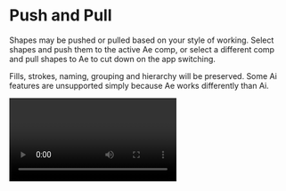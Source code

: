 # Push and Pull

Shapes may be pushed or pulled based on your style of working. Select shapes and push them to the active Ae comp, or select a different comp and pull shapes to Ae to cut down on the app switching.  

Fills, strokes, naming, grouping and hierarchy will be preserved. Some Ai features are unsupported simply because Ae works differently than Ai.

<Video url="https://www.youtube.com/embed/sP95Xab0i6k" />

## Ai → Ae

This is the core mechanic of Overlord. Select the shapes you want in Ai, regardless of layering, and transfer them to Ae. 

This process may be modified by the [small switches](./modifiers) next to Push and Pull to explode shapes to layers, detect parametric ellipses and rectangles, and more. 

### Modifier keys
Holding SHIFT will add selected AI shapes to the selected AE layers.



## Ae → Ai
Overlord is first of all a tool for After Effects, so priority is given to the transfer of Ai shapes to Ae. The vector editing tools in Ai are a lot easier to use than twirling menus in shape layers so Overlord allows you to send shape layers back to Ai for editing. This will effectively allow Illustrator to be used as the drawing interface for shape layers. 

### Modifier keys

Holding **ALT** will clear the AI document before adding sending shapes to it. It's a good idea to create a new dedicated document if this is how you plan to work. 